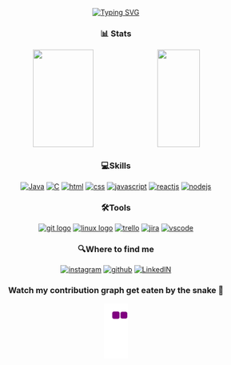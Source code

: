 <div align="center">

[![Typing SVG](https://readme-typing-svg.herokuapp.com?font=Fira+Code&pause=1000&color=F7F7F7&width=435&lines=Hi%F0%9F%91%8B%2C+my+name+is+Gabriel+Gon%C3%A7alves;I'm+a+software+engineering+student;Be+Welcome)](https://git.io/typing-svg)

### 📊 Stats
   <img width="49%" height="195px" src="https://github-readme-stats.vercel.app/api?username=GabrielGoncalves22&count_private=true&show_icons=true&theme=transparent&hide_border=true">
   <img width="41%" height="195px" src="https://github-readme-stats.vercel.app/api/top-langs/?username=GabrielGoncalves22&layout=compact&theme=transparent&hide_border=true" />

### 💻Skills
[<img src='https://cdn.jsdelivr.net/gh/devicons/devicon/icons/java/java-original.svg' alt='Java' height='40'>](https://docs.oracle.com/en/java/)
[<img src='https://cdn.jsdelivr.net/gh/devicons/devicon/icons/c/c-original.svg' alt='C' height='40'>](https://www.w3schools.com/c/)
[<img src='https://cdn.jsdelivr.net/gh/devicons/devicon/icons/html5/html5-original.svg' alt='html' height='40'>](https://www.w3schools.com/html/)
[<img src='https://cdn.jsdelivr.net/gh/devicons/devicon/icons/css3/css3-original.svg' alt='css' height='40'>](https://www.w3schools.com/css/)
[<img src='https://cdn.jsdelivr.net/gh/devicons/devicon/icons/javascript/javascript-original.svg' alt='javascript' height='40'>](https://www.w3schools.com/js/)
[<img src='https://cdn.jsdelivr.net/gh/devicons/devicon/icons/react/react-original.svg' alt='reactjs' height='40'>](https://reactjs.org/)
[<img src='https://cdn.jsdelivr.net/gh/devicons/devicon/icons/nodejs/nodejs-original.svg' alt='nodejs' height='40'>](https://nodejs.org/en/)

### 🛠️Tools
[<img src='https://cdn.jsdelivr.net/gh/devicons/devicon/icons/git/git-original.svg' height='30' width='42' alt='git logo'>](https://github.com/)
[<img src='https://cdn.jsdelivr.net/gh/devicons/devicon/icons/linux/linux-original.svg' height='30' width='42' alt='linux logo'>](https://ubuntu.com/)
[<img src='https://cdn.jsdelivr.net/gh/devicons/devicon/icons/trello/trello-plain.svg' alt='trello' height='40'>](https://trello.com/)
[<img src='https://cdn.jsdelivr.net/gh/devicons/devicon/icons/jira/jira-original-wordmark.svg' alt='jira' height='40'>](https://www.atlassian.com/software/jira)
[<img src='https://cdn.jsdelivr.net/gh/devicons/devicon/icons/vscode/vscode-original.svg' alt='vscode' height='40'>](https://code.visualstudio.com/)

### 🔍Where to find me
[<img src='https://raw.githubusercontent.com/gauravghongde/social-icons/master/SVG/Color/Instagram.svg' alt='instagram' height='40'>](https://www.instagram.com/gabriel_goncalves24/)
[<img src='https://raw.githubusercontent.com/gauravghongde/social-icons/master/SVG/Color/Github.svg' alt='github' height='40'>](https://github.com/GabrielGoncalves22)
[<img src='https://raw.githubusercontent.com/gauravghongde/social-icons/master/SVG/Color/LinkedIN.svg' alt='LinkedIN' height='40'>](https://www.linkedin.com/in/gabriel-gonçalves-411a96263/)

### Watch my contribution graph get eaten by the snake 🐍
![snake gif](https://github.com/GabrielGoncalves22/GabrielGoncalves22/blob/output/github-contribution-grid-snake.gif)
</div>
